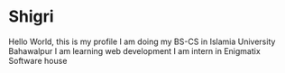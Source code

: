 # Shigri
Hello World, this is my profile
I am doing my BS-CS in Islamia University Bahawalpur
I am learning web development
I am intern in Enigmatix Software house
